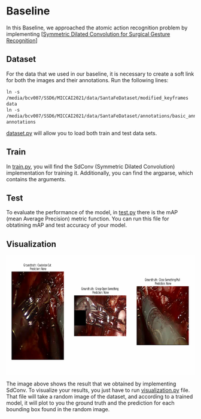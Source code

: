 # Baseline
In this Baseline, we approached the atomic action recognition problem by implementing [[Symmetric Dilated Convolution for Surgical Gesture Recognition](https://arxiv.org/pdf/2007.06373.pdf)]

## Dataset

For the data that we used in our baseline, it is necessary to create a soft link for both the images and their annotations. Run the following lines:

    ln -s /media/bcv007/SSD6/MICCAI2021/data/SantaFeDataset/modified_keyframes data
    ln -s /media/bcv007/SSD6/MICCAI2021/data/SantaFeDataset/annotations/basic_anns_faster_features/online_dataset annotations
    
[dataset.py](dataset.py) will allow you to load both train and test data sets. 
    
## Train

In [train.py](train.py), you will find the SdConv (Symmetric Dilated Convolution) implementation for training it. Additionally, you can find the argparse, which contains the arguments. 

## Test

To evaluate the performance of the model, in [test.py](test.py) there is the mAP (mean Average Precision) metric function. You can run this file for obtatining mAP and test accuracy of your model. 

## Visualization

<p align="center"> <img src='baseline.PNG' align="center" height="320px"> </p>

The image above shows the result that we obtained by implementing SdConv. To visualize your results, you just have to run [visualization.py](visualization.py) file. That file will take a random image of the dataset, and according to a trained model, it will plot to you the ground truth and the prediction for each bounding box found in the random image. 
